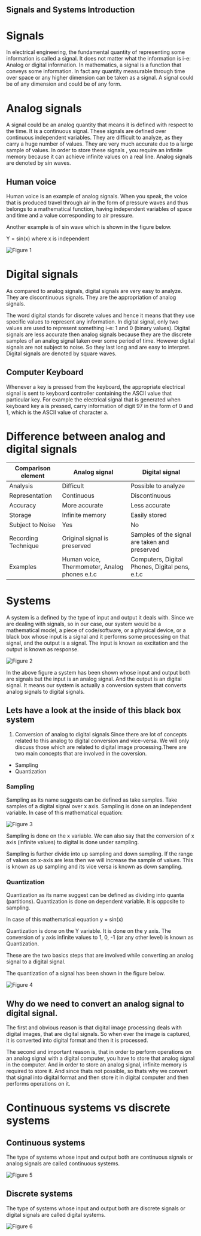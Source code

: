 ## Signals and Systems Introduction

# Signals
In electrical engineering, the fundamental quantity of representing some information is called a signal. It does not matter what the information is i-e: Analog or digital information. In mathematics, a signal is a function that conveys some information. In fact any quantity measurable through time over space or any higher dimension can be taken as a signal. A signal could be of any dimension and could be of any form.

# Analog signals
A signal could be an analog quantity that means it is defined with respect to the time. It is a continuous signal. These signals are defined over continuous independent variables. They are difficult to analyze, as they carry a huge number of values. They are very much accurate due to a large sample of values. In order to store these signals , you require an infinite memory because it can achieve infinite values on a real line. Analog signals are denoted by sin waves.

## Human voice

Human voice is an example of analog signals. When you speak, the voice that is produced travel through air in the form of pressure waves and thus belongs to a mathematical function, having independent variables of space and time and a value corresponding to air pressure.

Another example is of sin wave which is shown in the figure below.

Y = sin(x) where x is independent

![Figure 1](https://github.com/lacie-life/Image-Processing/blob/master/Theory/DIP/3-SaS-Introduction/sinwave.jpg?raw=true)

# Digital signals

As compared to analog signals, digital signals are very easy to analyze. They are discontinuous signals. They are the appropriation of analog signals.

The word digital stands for discrete values and hence it means that they use specific values to represent any information. In digital signal, only two values are used to represent something i-e: 1 and 0 (binary values). Digital signals are less accurate then analog signals because they are the discrete samples of an analog signal taken over some period of time. However digital signals are not subject to noise. So they last long and are easy to interpret. Digital signals are denoted by square waves.

## Computer Keyboard

Whenever a key is pressed from the keyboard, the appropriate electrical signal is sent to keyboard controller containing the ASCII value that particular key. For example the electrical signal that is generated when keyboard key a is pressed, carry information of digit 97 in the form of 0 and 1, which is the ASCII value of character a.

# Difference between analog and digital signals

|Comparison element|Analog signal|Digital signal|
|-------------------|-------------|---------------|
|Analysis|Difficult|Possible to analyze|
|Representation|Continuous|Discontinuous|
|Accuracy|More accurate|Less accurate|
|Storage|Infinite memory|Easily stored|
|Subject to Noise|Yes|No|
|Recording Technique|Original signal is preserved|Samples of the signal are taken and preserved|
|Examples|Human voice, Thermometer, Analog phones e.t.c|Computers, Digital Phones, Digital pens, e.t.c|

# Systems 

A system is a defined by the type of input and output it deals with. Since we are dealing with signals, so in our case, our system would be a mathematical model, a piece of code/software, or a physical device, or a black box whose input is a signal and it performs some processing on that signal, and the output is a signal. The input is known as excitation and the output is known as response.

![Figure 2](https://github.com/lacie-life/Image-Processing/blob/master/Theory/DIP/3-SaS-Introduction/system.jpg?raw=true)

In the above figure a system has been shown whose input and output both are signals but the input is an analog signal. And the output is an digital signal. It means our system is actually a conversion system that converts analog signals to digital signals.

## Lets have a look at the inside of this black box system

1. Conversion of analog to digital signals
Since there are lot of concepts related to this analog to digital conversion and vice-versa. We will only discuss those which are related to digital image processing.There are two main concepts that are involved in the coversion.
- Sampling
- Quantization

### Sampling
Sampling as its name suggests can be defined as take samples. Take samples of a digital signal over x axis. Sampling is done on an independent variable. In case of this mathematical equation:

![Figure 3](https://github.com/lacie-life/Image-Processing/blob/master/Theory/DIP/3-SaS-Introduction/sampling.jpg?raw=true)

Sampling is done on the x variable. We can also say that the conversion of x axis (infinite values) to digital is done under sampling.

Sampling is further divide into up sampling and down sampling. If the range of values on x-axis are less then we will increase the sample of values. This is known as up sampling and its vice versa is known as down sampling.

### Quantization
Quantization as its name suggest can be defined as dividing into quanta (partitions). Quantization is done on dependent variable. It is opposite to sampling.

In case of this mathematical equation y = sin(x)

Quantization is done on the Y variable. It is done on the y axis. The conversion of y axis infinite values to 1, 0, -1 (or any other level) is known as Quantization.

These are the two basics steps that are involved while converting an analog signal to a digital signal.

The quantization of a signal has been shown in the figure below.

![Figure 4](https://github.com/lacie-life/Image-Processing/blob/master/Theory/DIP/3-SaS-Introduction/quantization.jpg?raw=true)

## Why do we need to convert an analog signal to digital signal.
The first and obvious reason is that digital image processing deals with digital images, that are digital signals. So when ever the image is captured, it is converted into digital format and then it is processed.

The second and important reason is, that in order to perform operations on an analog signal with a digital computer, you have to store that analog signal in the computer. And in order to store an analog signal, infinite memory is required to store it. And since thats not possible, so thats why we convert that signal into digital format and then store it in digital computer and then performs operations on it.

# Continuous systems vs discrete systems

## Continuous systems

The type of systems whose input and output both are continuous signals or analog signals are called continuous systems.

![Figure 5](https://github.com/lacie-life/Image-Processing/blob/master/Theory/DIP/3-SaS-Introduction/continuous_systems.jpg?raw=true)

## Discrete systems

The type of systems whose input and output both are discrete signals or digital signals are called digital systems.

![Figure 6](https://github.com/lacie-life/Image-Processing/blob/master/Theory/DIP/3-SaS-Introduction/discrete_signals.jpg?raw=true)

